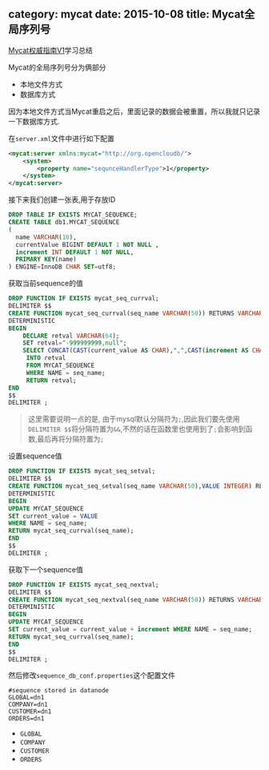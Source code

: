 category: mycat
date: 2015-10-08
title: Mycat全局序列号
---
[Mycat权威指南V1](https://item.taobao.com/item.htm?spm=a230r.1.14.8.eRsdoe&id=44263828402&ns=1&abbucket=17#detail)学习总结

Mycat的全局序列号分为俩部分
* 本地文件方式
* 数据库方式

因为本地文件方式当Mycat重启之后，里面记录的数据会被重置，所以我就只记录一下数据库方式.

在`server.xml`文件中进行如下配置
```xml
<mycat:server xmlns:mycat="http://org.opencloudb/">
	<system>
		<property name="sequnceHandlerType">1</property>
	</system>
</mycat:server>
```
接下来我们创建一张表,用于存放ID
```sql
DROP TABLE IF EXISTS MYCAT_SEQUENCE;
CREATE TABLE db1.MYCAT_SEQUENCE
(
  name VARCHAR(10),
  currentValue BIGINT DEFAULT 1 NOT NULL ,
  increment INT DEFAULT 1 NOT NULL,
  PRIMARY KEY(name)
) ENGINE=InnoDB CHAR SET=utf8;
```
获取当前sequence的值
```sql
DROP FUNCTION IF EXISTS mycat_seq_currval;
DELIMITER $$
CREATE FUNCTION mycat_seq_currval(seq_name VARCHAR(50)) RETURNS VARCHAR(64) CHARSET utf8
DETERMINISTIC
BEGIN
	DECLARE retval VARCHAR(64);
	SET retval="-999999999,null";
	SELECT CONCAT(CAST(current_value AS CHAR),",",CAST(increment AS CHAR)) 
	 INTO retval 
	 FROM MYCAT_SEQUENCE 
	 WHERE NAME = seq_name;
	 RETURN retval;
END
$$
DELIMITER ;
```
> 这里需要说明一点的是, 由于mysql默认分隔符为`;`,因此我们要先使用`DELIMITER $$`将分隔符置为`&&`,不然的话在函数里也使用到了`;`会影响到函数,最后再将分隔符置为`;`

设置sequence值
```sql
DROP FUNCTION IF EXISTS mycat_seq_setval;
DELIMITER $$
CREATE FUNCTION mycat_seq_setval(seq_name VARCHAR(50),VALUE INTEGER) RETURNS VARCHAR(64) CHARSET utf8
DETERMINISTIC
BEGIN
UPDATE MYCAT_SEQUENCE
SET current_value = VALUE
WHERE NAME = seq_name;
RETURN mycat_seq_currval(seq_name);
END
$$
DELIMITER ;
```

获取下一个sequence值
```sql
DROP FUNCTION IF EXISTS mycat_seq_nextval;
DELIMITER $$
CREATE FUNCTION mycat_seq_nextval(seq_name VARCHAR(50)) RETURNS VARCHAR(64) CHARSET utf8
DETERMINISTIC
BEGIN
UPDATE MYCAT_SEQUENCE
SET current_value = current_value + increment WHERE NAME = seq_name;
RETURN mycat_seq_currval(seq_name);
END
$$
DELIMITER ;
```
然后修改`sequence_db_conf.properties`这个配置文件
```
#sequence stored in datanode
GLOBAL=dn1
COMPANY=dn1
CUSTOMER=dn1
ORDERS=dn1
```
* `GLOBAL`
* `COMPANY`
* `CUSTOMER`
* `ORDERS`